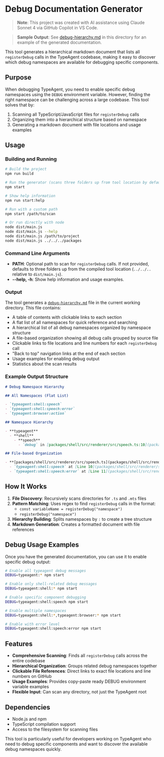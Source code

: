 # Debug Documentation Generator

> **Note**: This project was created with AI assistance using Claude Sonnet 4 via GitHub Copilot in VS Code.

> **Sample Output**: See [debug-hierarchy.md](debug-hierarchy.md) in this directory for an example of the generated documentation.

This tool generates a hierarchical markdown document that lists all `registerDebug` calls in the TypeAgent codebase, making it easy to discover which debug namespaces are available for debugging specific components.

## Purpose

When debugging TypeAgent, you need to enable specific debug namespaces using the `DEBUG` environment variable. However, finding the right namespace can be challenging across a large codebase. This tool solves that by:

1. Scanning all TypeScript/JavaScript files for `registerDebug` calls
2. Organizing them into a hierarchical structure based on namespace
3. Generating a markdown document with file locations and usage examples

## Usage

### Building and Running

```bash
# Build the project
npm run build

# Run the generator (scans three folders up from tool location by default)
npm start

# Show help information
npm run start:help

# Run with a custom path
npm start /path/to/scan

# Or run directly with node
node dist/main.js
node dist/main.js --help
node dist/main.js /path/to/project
node dist/main.js ../../../packages
```

### Command Line Arguments

- **PATH**: Optional path to scan for `registerDebug` calls. If not provided, defaults to three folders up from the compiled tool location (`../../..` relative to `dist/main.js`).
- **--help, -h**: Show help information and usage examples.

### Output

The tool generates a [`debug-hierarchy.md`](debug-hierarchy.md) file in the current working directory. This file contains:

- A table of contents with clickable links to each section
- A flat list of all namespaces for quick reference and searching
- A hierarchical list of all debug namespaces organized by namespace structure
- A file-based organization showing all debug calls grouped by source file
- Clickable links to file locations and line numbers for each `registerDebug` call
- "Back to top" navigation links at the end of each section
- Usage examples for enabling debug output
- Statistics about the scan results

### Example Output Structure

```markdown
# Debug Namespace Hierarchy

## All Namespaces (Flat List)

- `typeagent:shell:speech`
- `typeagent:shell:speech:error`
- `typeagent:browser:action`

## Namespace Hierarchy

- **typeagent**
  - **shell**
    - **speech**
      - `debug` in [packages/shell/src/renderer/src/speech.ts:10](packages/shell/src/renderer/src/speech.ts#L10)

## File-based Organization

- **[packages/shell/src/renderer/src/speech.ts](packages/shell/src/renderer/src/speech.ts)**
  - `typeagent:shell:speech` at [Line 10](packages/shell/src/renderer/src/speech.ts#L10)
  - `typeagent:shell:speech:error` at [Line 11](packages/shell/src/renderer/src/speech.ts#L11)
```

## How It Works

1. **File Discovery**: Recursively scans directories for `.ts` and `.mts` files
2. **Pattern Matching**: Uses regex to find `registerDebug` calls in the format:
   - `const variableName = registerDebug("namespace")`
   - `registerDebug("namespace")`
3. **Hierarchy Building**: Splits namespaces by `:` to create a tree structure
4. **Markdown Generation**: Creates a formatted document with file references

## Debug Usage Examples

Once you have the generated documentation, you can use it to enable specific debug output:

```bash
# Enable all typeagent debug messages
DEBUG=typeagent:* npm start

# Enable only shell-related debug messages
DEBUG=typeagent:shell:* npm start

# Enable specific component debugging
DEBUG=typeagent:shell:speech npm start

# Enable multiple namespaces
DEBUG=typeagent:shell:*,typeagent:browser:* npm start

# Enable with error level
DEBUG=typeagent:shell:speech:error npm start
```

## Features

- **Comprehensive Scanning**: Finds all `registerDebug` calls across the entire codebase
- **Hierarchical Organization**: Groups related debug namespaces together
- **Clickable File References**: Direct links to exact file locations and line numbers on GitHub
- **Usage Examples**: Provides copy-paste ready DEBUG environment variable examples
- **Flexible Input**: Can scan any directory, not just the TypeAgent root

## Dependencies

- Node.js and npm
- TypeScript compilation support
- Access to the filesystem for scanning files

This tool is particularly useful for developers working on TypeAgent who need to debug specific components and want to discover the available debug namespaces quickly.
